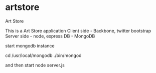 artstore
========

Art Store

This is a Art Store application Client side - Backbone, twitter bootstrap Server side - node, express DB - MongoDB

start mongodb instance

cd /usr/local/mongodb 
./bin/mongod

and then start node server.js